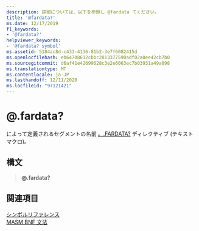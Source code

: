 ```yaml
---
description: 詳細については、以下を参照し @fardata てください。
title: '@fardata?'
ms.date: 12/17/2019
f1_keywords:
- '@fardata?'
helpviewer_keywords:
- '@fardata? symbol'
ms.assetid: 5184ac8d-c433-4136-81b2-3e7f6082415d
ms.openlocfilehash: eb64708612cbbc2813377590adf02a0ee42cb7b0
ms.sourcegitcommit: d6af41e42699628c3e2e6063ec7b03931a49a098
ms.translationtype: MT
ms.contentlocale: ja-JP
ms.lasthandoff: 12/11/2020
ms.locfileid: "97121421"
---
```

# <a name="fardata"></a>\@.fardata?

によって定義されるセグメントの名前 [。.FARDATA?](dot-fardata-q.md) ディレクティブ (テキストマクロ)。

## <a name="syntax"></a>構文

> **\@.fardata?**

## <a name="see-also"></a>関連項目

[シンボルリファレンス](symbols-reference.md)\
[MASM BNF 文法](masm-bnf-grammar.md)
